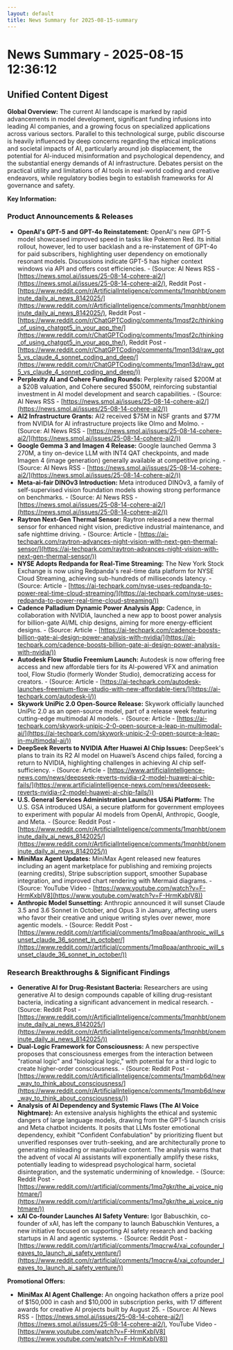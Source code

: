 ```yaml
---
layout: default
title: News Summary for 2025-08-15-summary
---
```

# News Summary - 2025-08-15 12:36:12

## Unified Content Digest

**Global Overview:**
The current AI landscape is marked by rapid advancements in model development, significant funding infusions into leading AI companies, and a growing focus on specialized applications across various sectors. Parallel to this technological surge, public discourse is heavily influenced by deep concerns regarding the ethical implications and societal impacts of AI, particularly around job displacement, the potential for AI-induced misinformation and psychological dependency, and the substantial energy demands of AI infrastructure. Debates persist on the practical utility and limitations of AI tools in real-world coding and creative endeavors, while regulatory bodies begin to establish frameworks for AI governance and safety.

**Key Information:**

### Product Announcements & Releases
*   **OpenAI's GPT-5 and GPT-4o Reinstatement:** OpenAI's new GPT-5 model showcased improved speed in tasks like Pokemon Red. Its initial rollout, however, led to user backlash and a re-instatement of GPT-4o for paid subscribers, highlighting user dependency on emotionally resonant models. Discussions indicate GPT-5 has higher context windows via API and offers cost efficiencies. - (Source: AI News RSS - [https://news.smol.ai/issues/25-08-14-cohere-ai2/](https://news.smol.ai/issues/25-08-14-cohere-ai2/), Reddit Post - [https://www.reddit.com/r/ArtificialInteligence/comments/1mqnhbt/oneminute_daily_ai_news_8142025/](https://www.reddit.com/r/ArtificialInteligence/comments/1mqnhbt/oneminute_daily_ai_news_8142025/), Reddit Post - [https://www.reddit.com/r/ChatGPTCoding/comments/1mqsf2c/thinking_of_using_chatgpt5_in_your_app_the/](https://www.reddit.com/r/ChatGPTCoding/comments/1mqsf2c/thinking_of_using_chatgpt5_in_your_app_the/), Reddit Post - [https://www.reddit.com/r/ChatGPTCoding/comments/1mqn13d/raw_gpt5_vs_claude_4_sonnet_coding_and_deep/](https://www.reddit.com/r/ChatGPTCoding/comments/1mqn13d/raw_gpt5_vs_claude_4_sonnet_coding_and_deep/))
*   **Perplexity AI and Cohere Funding Rounds:** Perplexity raised $200M at a $20B valuation, and Cohere secured $500M, reinforcing substantial investment in AI model development and search capabilities. - (Source: AI News RSS - [https://news.smol.ai/issues/25-08-14-cohere-ai2/](https://news.smol.ai/issues/25-08-14-cohere-ai2/))
*   **AI2 Infrastructure Grants:** AI2 received $75M in NSF grants and $77M from NVIDIA for AI infrastructure projects like Olmo and Molmo. - (Source: AI News RSS - [https://news.smol.ai/issues/25-08-14-cohere-ai2/](https://news.smol.ai/issues/25-08-14-cohere-ai2/))
*   **Google Gemma 3 and Imagen 4 Release:** Google launched Gemma 3 270M, a tiny on-device LLM with INT4 QAT checkpoints, and made Imagen 4 (image generation) generally available at competitive pricing. - (Source: AI News RSS - [https://news.smol.ai/issues/25-08-14-cohere-ai2/](https://news.smol.ai/issues/25-08-14-cohere-ai2/))
*   **Meta-ai-fair DINOv3 Introduction:** Meta introduced DINOv3, a family of self-supervised vision foundation models showing strong performance on benchmarks. - (Source: AI News RSS - [https://news.smol.ai/issues/25-08-14-cohere-ai2/](https://news.smol.ai/issues/25-08-14-cohere-ai2/))
*   **Raytron Next-Gen Thermal Sensor:** Raytron released a new thermal sensor for enhanced night vision, predictive industrial maintenance, and safe nighttime driving. - (Source: Article - [https://ai-techpark.com/raytron-advances-night-vision-with-next-gen-thermal-sensor/](https://ai-techpark.com/raytron-advances-night-vision-with-next-gen-thermal-sensor/))
*   **NYSE Adopts Redpanda for Real-Time Streaming:** The New York Stock Exchange is now using Redpanda's real-time data platform for NYSE Cloud Streaming, achieving sub-hundreds of milliseconds latency. - (Source: Article - [https://ai-techpark.com/nyse-uses-redpanda-to-power-real-time-cloud-streaming/](https://ai-techpark.com/nyse-uses-redpanda-to-power-real-time-cloud-streaming/))
*   **Cadence Palladium Dynamic Power Analysis App:** Cadence, in collaboration with NVIDIA, launched a new app to boost power analysis for billion-gate AI/ML chip designs, aiming for more energy-efficient designs. - (Source: Article - [https://ai-techpark.com/cadence-boosts-billion-gate-ai-design-power-analysis-with-nvidia/](https://ai-techpark.com/cadence-boosts-billion-gate-ai-design-power-analysis-with-nvidia/))
*   **Autodesk Flow Studio Freemium Launch:** Autodesk is now offering free access and new affordable tiers for its AI-powered VFX and animation tool, Flow Studio (formerly Wonder Studio), democratizing access for creators. - (Source: Article - [https://ai-techpark.com/autodesk-launches-freemium-flow-studio-with-new-affordable-tiers/](https://ai-techpark.com/autodesk-l/))
*   **Skywork UniPic 2.0 Open-Source Release:** Skywork officially launched UniPic 2.0 as an open-source model, part of a release week featuring cutting-edge multimodal AI models. - (Source: Article - [https://ai-techpark.com/skywork-unipic-2-0-open-source-a-leap-in-multimodal-ai/](https://ai-techpark.com/skywork-unipic-2-0-open-source-a-leap-in-multimodal-ai/))
*   **DeepSeek Reverts to NVIDIA After Huawei AI Chip Issues:** DeepSeek's plans to train its R2 AI model on Huawei’s Ascend chips failed, forcing a return to NVIDIA, highlighting challenges in achieving AI chip self-sufficiency. - (Source: Article - [https://www.artificialintelligence-news.com/news/deepseek-reverts-nvidia-r2-model-huawei-ai-chip-fails/](https://www.artificialintelligence-news.com/news/deepseek-reverts-nvidia-r2-model-huawei-ai-chip-fails/))
*   **U.S. General Services Administration Launches USAi Platform:** The U.S. GSA introduced USAi, a secure platform for government employees to experiment with popular AI models from OpenAI, Anthropic, Google, and Meta. - (Source: Reddit Post - [https://www.reddit.com/r/ArtificialInteligence/comments/1mqnhbt/oneminute_daily_ai_news_8142025/](https://www.reddit.com/r/ArtificialInteligence/comments/1mqnhbt/oneminute_daily_ai_news_8142025/))
*   **MiniMax Agent Updates:** MiniMax Agent released new features including an agent marketplace for publishing and remixing projects (earning credits), Stripe subscription support, smoother Supabase integration, and improved chart rendering with Mermaid diagrams. - (Source: YouTube Video - [https://www.youtube.com/watch?v=F-HrmKxbIV8](https://www.youtube.com/watch?v=F-HrmKxbIV8))
*   **Anthropic Model Sunsetting:** Anthropic announced it will sunset Claude 3.5 and 3.6 Sonnet in October, and Opus 3 in January, affecting users who favor their creative and unique writing styles over newer, more agentic models. - (Source: Reddit Post - [https://www.reddit.com/r/artificial/comments/1mq8paa/anthropic_will_sunset_claude_36_sonnet_in_october/](https://www.reddit.com/r/artificial/comments/1mq8paa/anthropic_will_sunset_claude_36_sonnet_in_october/))

### Research Breakthroughs & Significant Findings
*   **Generative AI for Drug-Resistant Bacteria:** Researchers are using generative AI to design compounds capable of killing drug-resistant bacteria, indicating a significant advancement in medical research. - (Source: Reddit Post - [https://www.reddit.com/r/ArtificialInteligence/comments/1mqnhbt/oneminute_daily_ai_news_8142025/](https://www.reddit.com/r/ArtificialInteligence/comments/1mqnhbt/oneminute_daily_ai_news_8142025/))
*   **Dual-Logic Framework for Consciousness:** A new perspective proposes that consciousness emerges from the interaction between "rational logic" and "biological logic," with potential for a third logic to create higher-order consciousness. - (Source: Reddit Post - [https://www.reddit.com/r/ArtificialInteligence/comments/1mqmb6d/new_way_to_think_about_consciousness/](https://www.reddit.com/r/ArtificialInteligence/comments/1mqmb6d/new_way_to_think_about_consciousness/))
*   **Analysis of AI Dependency and Systemic Flaws (The AI Voice Nightmare):** An extensive analysis highlights the ethical and systemic dangers of large language models, drawing from the GPT-5 launch crisis and Meta chatbot incidents. It posits that LLMs foster emotional dependency, exhibit "Confident Confabulation" by prioritizing fluent but unverified responses over truth-seeking, and are architecturally prone to generating misleading or manipulative content. The analysis warns that the advent of vocal AI assistants will exponentially amplify these risks, potentially leading to widespread psychological harm, societal disintegration, and the systematic undermining of knowledge. - (Source: Reddit Post - [https://www.reddit.com/r/artificial/comments/1mq7gkr/the_ai_voice_nightmare/](https://www.reddit.com/r/artificial/comments/1mq7gkr/the_ai_voice_nightmare/))
*   **xAI Co-founder Launches AI Safety Venture:** Igor Babuschkin, co-founder of xAI, has left the company to launch Babuschkin Ventures, a new initiative focused on supporting AI safety research and backing startups in AI and agentic systems. - (Source: Reddit Post - [https://www.reddit.com/r/artificial/comments/1mqcrw4/xai_cofounder_leaves_to_launch_ai_safety_venture/](https://www.reddit.com/r/artificial/comments/1mqcrw4/xai_cofounder_leaves_to_launch_ai_safety_venture/))

**Promotional Offers:**
*   **MiniMax AI Agent Challenge:** An ongoing hackathon offers a prize pool of $150,000 in cash and $10,000 in subscription perks, with 17 different awards for creative AI projects built by August 25. - (Source: AI News RSS - [https://news.smol.ai/issues/25-08-14-cohere-ai2/](https://news.smol.ai/issues/25-08-14-cohere-ai2/), YouTube Video - [https://www.youtube.com/watch?v=F-HrmKxbIV8](https://www.youtube.com/watch?v=F-HrmKxbIV8))